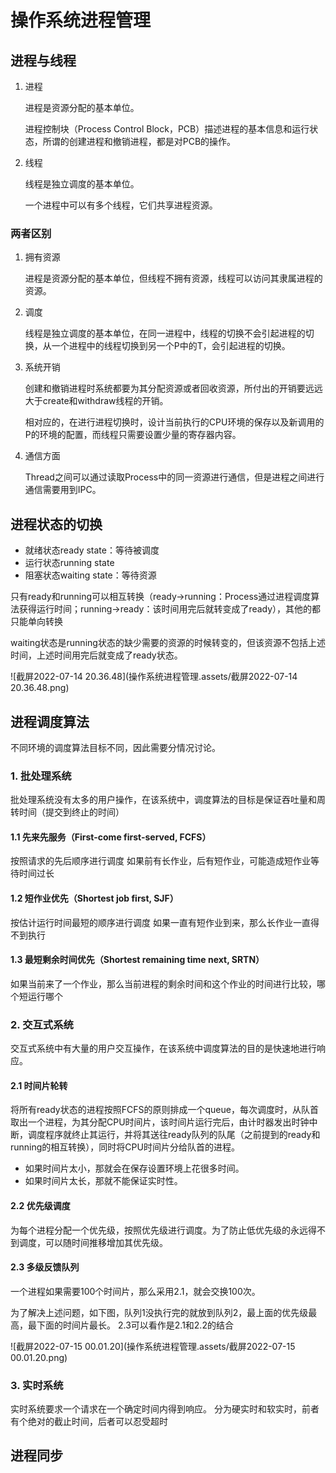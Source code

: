 # 操作系统进程管理

## 进程与线程

1. 进程

   进程是资源分配的基本单位。

   进程控制块（Process Control Block，PCB）描述进程的基本信息和运行状态，所谓的创建进程和撤销进程，都是对PCB的操作。

2. 线程

   线程是独立调度的基本单位。

   一个进程中可以有多个线程，它们共享进程资源。

### 两者区别

1. 拥有资源

   进程是资源分配的基本单位，但线程不拥有资源，线程可以访问其隶属进程的资源。

2. 调度

   线程是独立调度的基本单位，在同一进程中，线程的切换不会引起进程的切换，从一个进程中的线程切换到另一个P中的T，会引起进程的切换。

3. 系统开销

   创建和撤销进程时系统都要为其分配资源或者回收资源，所付出的开销要远远大于create和withdraw线程的开销。

   相对应的，在进行进程切换时，设计当前执行的CPU环境的保存以及新调用的P的环境的配置，而线程只需要设置少量的寄存器内容。

4. 通信方面

   Thread之间可以通过读取Process中的同一资源进行通信，但是进程之间进行通信需要用到IPC。

## 进程状态的切换

- 就绪状态ready state：等待被调度
- 运行状态running state
- 阻塞状态waiting state：等待资源

只有ready和running可以相互转换（ready->running：Process通过进程调度算法获得运行时间；running->ready：该时间用完后就转变成了ready），其他的都只能单向转换

waiting状态是running状态的缺少需要的资源的时候转变的，但该资源不包括上述时间，上述时间用完后就变成了ready状态。

![截屏2022-07-14 20.36.48](操作系统进程管理.assets/截屏2022-07-14 20.36.48.png)

## 进程调度算法

不同环境的调度算法目标不同，因此需要分情况讨论。

### 1. 批处理系统

批处理系统没有太多的用户操作，在该系统中，调度算法的目标是保证吞吐量和周转时间（提交到终止的时间）

#### 1.1 先来先服务（First-come first-served, FCFS）

按照请求的先后顺序进行调度
如果前有长作业，后有短作业，可能造成短作业等待时间过长

#### 1.2 短作业优先（Shortest job first, SJF）

按估计运行时间最短的顺序进行调度
如果一直有短作业到来，那么长作业一直得不到执行

#### 1.3 最短剩余时间优先（Shortest remaining time next, SRTN）

如果当前来了一个作业，那么当前进程的剩余时间和这个作业的时间进行比较，哪个短运行哪个

### 2. 交互式系统

交互式系统中有大量的用户交互操作，在该系统中调度算法的目的是快速地进行响应。

#### 2.1 时间片轮转

将所有ready状态的进程按照FCFS的原则排成一个queue，每次调度时，从队首取出一个进程，为其分配CPU时间片，该时间片运行完后，由计时器发出时钟中断，调度程序就终止其运行，并将其送往ready队列的队尾（之前提到的ready和running的相互转换），同时将CPU时间片分给队首的进程。

- 如果时间片太小，那就会在保存设置环境上花很多时间。
- 如果时间片太长，那就不能保证实时性。

#### 2.2 优先级调度

为每个进程分配一个优先级，按照优先级进行调度。为了防止低优先级的永远得不到调度，可以随时间推移增加其优先级。

#### 2.3 多级反馈队列

一个进程如果需要100个时间片，那么采用2.1，就会交换100次。

为了解决上述问题，如下图，队列1没执行完的就放到队列2，最上面的优先级最高，最下面的时间片最长。
2.3可以看作是2.1和2.2的结合

![截屏2022-07-15 00.01.20](操作系统进程管理.assets/截屏2022-07-15 00.01.20.png)

### 3. 实时系统

实时系统要求一个请求在一个确定时间内得到响应。
分为硬实时和软实时，前者有个绝对的截止时间，后者可以忍受超时

## 进程同步

